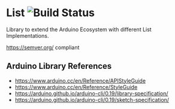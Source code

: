# List ![Build Status](https://github.com/nkaaf/List/workflows/Arduino%20Library%20CI/badge.svg)

Library to extend the Arduino Ecosystem with different List Implementations.

https://semver.org/ compliant

## Arduino Library References

* https://www.arduino.cc/en/Reference/APIStyleGuide
* https://www.arduino.cc/en/Reference/StyleGuide
* https://arduino.github.io/arduino-cli/0.19/library-specification/
* https://arduino.github.io/arduino-cli/0.19/sketch-specification/
